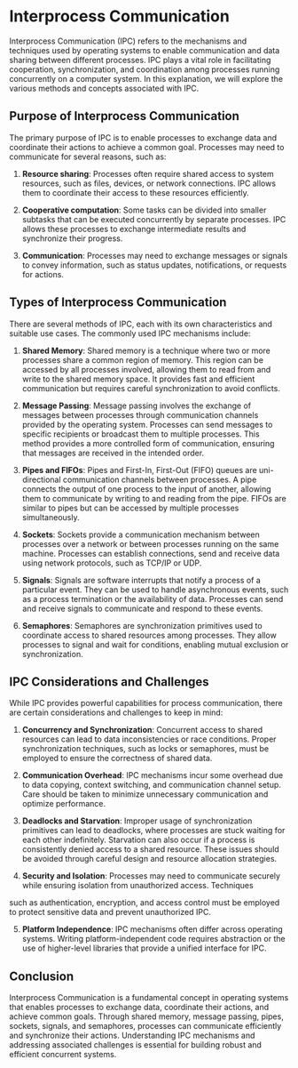 # Interprocess Communication

Interprocess Communication (IPC) refers to the mechanisms and techniques used by operating systems to enable communication and data sharing between different processes. IPC plays a vital role in facilitating cooperation, synchronization, and coordination among processes running concurrently on a computer system. In this explanation, we will explore the various methods and concepts associated with IPC.

## Purpose of Interprocess Communication

The primary purpose of IPC is to enable processes to exchange data and coordinate their actions to achieve a common goal. Processes may need to communicate for several reasons, such as:

1. **Resource sharing**: Processes often require shared access to system resources, such as files, devices, or network connections. IPC allows them to coordinate their access to these resources efficiently.

2. **Cooperative computation**: Some tasks can be divided into smaller subtasks that can be executed concurrently by separate processes. IPC allows these processes to exchange intermediate results and synchronize their progress.

3. **Communication**: Processes may need to exchange messages or signals to convey information, such as status updates, notifications, or requests for actions.

## Types of Interprocess Communication

There are several methods of IPC, each with its own characteristics and suitable use cases. The commonly used IPC mechanisms include:

1. **Shared Memory**: Shared memory is a technique where two or more processes share a common region of memory. This region can be accessed by all processes involved, allowing them to read from and write to the shared memory space. It provides fast and efficient communication but requires careful synchronization to avoid conflicts.

2. **Message Passing**: Message passing involves the exchange of messages between processes through communication channels provided by the operating system. Processes can send messages to specific recipients or broadcast them to multiple processes. This method provides a more controlled form of communication, ensuring that messages are received in the intended order.

3. **Pipes and FIFOs**: Pipes and First-In, First-Out (FIFO) queues are uni-directional communication channels between processes. A pipe connects the output of one process to the input of another, allowing them to communicate by writing to and reading from the pipe. FIFOs are similar to pipes but can be accessed by multiple processes simultaneously.

4. **Sockets**: Sockets provide a communication mechanism between processes over a network or between processes running on the same machine. Processes can establish connections, send and receive data using network protocols, such as TCP/IP or UDP.

5. **Signals**: Signals are software interrupts that notify a process of a particular event. They can be used to handle asynchronous events, such as a process termination or the availability of data. Processes can send and receive signals to communicate and respond to these events.

6. **Semaphores**: Semaphores are synchronization primitives used to coordinate access to shared resources among processes. They allow processes to signal and wait for conditions, enabling mutual exclusion or synchronization.

## IPC Considerations and Challenges

While IPC provides powerful capabilities for process communication, there are certain considerations and challenges to keep in mind:

1. **Concurrency and Synchronization**: Concurrent access to shared resources can lead to data inconsistencies or race conditions. Proper synchronization techniques, such as locks or semaphores, must be employed to ensure the correctness of shared data.

2. **Communication Overhead**: IPC mechanisms incur some overhead due to data copying, context switching, and communication channel setup. Care should be taken to minimize unnecessary communication and optimize performance.

3. **Deadlocks and Starvation**: Improper usage of synchronization primitives can lead to deadlocks, where processes are stuck waiting for each other indefinitely. Starvation can also occur if a process is consistently denied access to a shared resource. These issues should be avoided through careful design and resource allocation strategies.

4. **Security and Isolation**: Processes may need to communicate securely while ensuring isolation from unauthorized access. Techniques

 such as authentication, encryption, and access control must be employed to protect sensitive data and prevent unauthorized IPC.

5. **Platform Independence**: IPC mechanisms often differ across operating systems. Writing platform-independent code requires abstraction or the use of higher-level libraries that provide a unified interface for IPC.

## Conclusion

Interprocess Communication is a fundamental concept in operating systems that enables processes to exchange data, coordinate their actions, and achieve common goals. Through shared memory, message passing, pipes, sockets, signals, and semaphores, processes can communicate efficiently and synchronize their actions. Understanding IPC mechanisms and addressing associated challenges is essential for building robust and efficient concurrent systems.